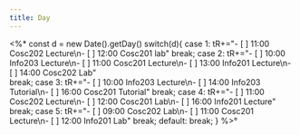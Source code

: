 ```yaml
---
title: Day
---
```

<%* 
const d = new Date().getDay()
switch(d){
	case 1:
		tR+="- [ ] 11:00 Cosc202 Lecture\n- [ ] 12:00 Cosc201 lab"
		break;
	case 2:
		tR+="- [ ] 10:00 Info203 Lecture\n- [ ] 11:00 Cosc201 Lecture\n- [ ] 13:00 Info201 Lecture\n- [ ] 14:00 Cosc202 Lab"    
		break;
	case 3:
		tR+="- [ ] 10:00 Info203 Lecture\n- [ ] 14:00 Info203 Tutorial\n- [ ] 16:00 Cosc201 Tutorial"
		break;
	case 4:
		tR+="- [ ] 11:00 Cosc202 Lecture\n- [ ] 12:00 Cosc201 Lab\n- [ ] 16:00 Info201 Lecture"
		break;
	case 5:
		tR+="- [ ] 09:00 Cosc202 Lab\n- [ ] 11:00 Cosc201 Lecture\n- [ ] 12:00 Info201 Lab"
		break;
	default:
	break;
}
%>°